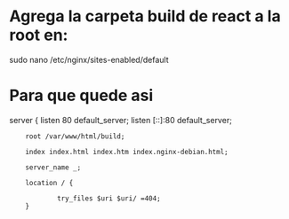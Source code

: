 # Agrega la carpeta build de react a la root en:
sudo nano /etc/nginx/sites-enabled/default 

# Para que quede asi 

server {
        listen 80 default_server;
        listen [::]:80 default_server;

        root /var/www/html/build;

        index index.html index.htm index.nginx-debian.html;

        server_name _;

        location / {
               
                try_files $uri $uri/ =404;
        }


